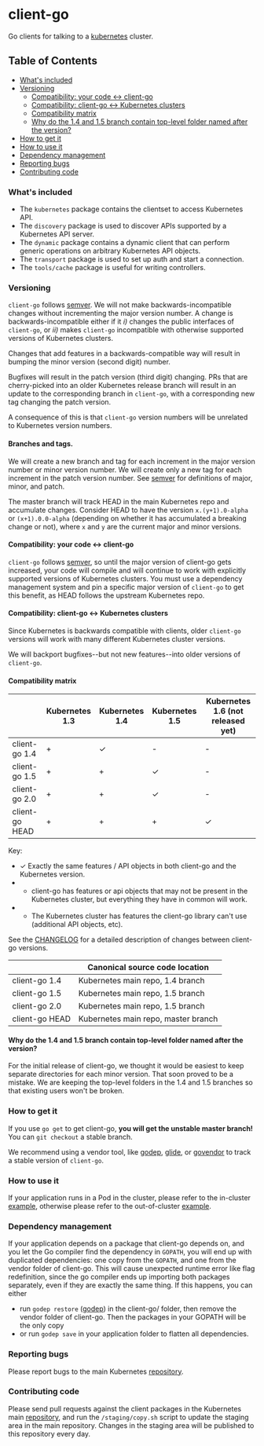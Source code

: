 # client-go

Go clients for talking to a [kubernetes](http://kubernetes.io/) cluster.

## Table of Contents
 
- [What's included](#whats-included)
- [Versioning](#versioning)
  - [Compatibility: your code <-> client-go](#compatibility-your-code---client-go)
  - [Compatibility: client-go <-> Kubernetes clusters](#compatibility-client-go---kubernetes-clusters)
  - [Compatibility matrix](#compatibility-matrix)
  - [Why do the 1.4 and 1.5 branch contain top-level folder named after the version?](#why-do-the-14-and-15-branch-contain-top-level-folder-named-after-the-version)
- [How to get it](#how-to-get-it)
- [How to use it](#how-to-use-it)
- [Dependency management](#dependency-management)
- [Reporting bugs](#reporting-bugs)
- [Contributing code](#contributing-code)

### What's included

* The `kubernetes` package contains the clientset to access Kubernetes API.
* The `discovery` package is used to discover APIs supported by a Kubernetes API server.
* The `dynamic` package contains a dynamic client that can perform generic operations on arbitrary Kubernetes API objects.
* The `transport` package is used to set up auth and start a connection.
* The `tools/cache` package is useful for writing controllers.

### Versioning

`client-go` follows [semver](http://semver.org/). We will not make
backwards-incompatible changes without incrementing the major version number. A
change is backwards-incompatible either if it *i)* changes the public interfaces
of `client-go`, or *ii)* makes `client-go` incompatible with otherwise supported
versions of Kubernetes clusters.

Changes that add features in a backwards-compatible way will result in bumping
the minor version (second digit) number.

Bugfixes will result in the patch version (third digit) changing. PRs that are
cherry-picked into an older Kubernetes release branch will result in an update
to the corresponding branch in `client-go`, with a corresponding new tag
changing the patch version.

A consequence of this is that `client-go` version numbers will be unrelated to
Kubernetes version numbers.

#### Branches and tags.

We will create a new branch and tag for each increment in the major version number or
minor version number. We will create only a new tag for each increment in the patch
version number. See [semver](http://semver.org/) for definitions of major,
minor, and patch.

The master branch will track HEAD in the main Kubernetes repo and
accumulate changes. Consider HEAD to have the version `x.(y+1).0-alpha` or
`(x+1).0.0-alpha` (depending on whether it has accumulated a breaking change or
not), where `x` and `y` are the current major and minor versions.

#### Compatibility: your code <-> client-go

`client-go` follows [semver](http://semver.org/), so until the major version of
client-go gets increased, your code will compile and will continue to work with
explicitly supported versions of Kubernetes clusters. You must use a dependency
management system and pin a specific major version of `client-go` to get this
benefit, as HEAD follows the upstream Kubernetes repo.

#### Compatibility: client-go <-> Kubernetes clusters

Since Kubernetes is backwards compatible with clients, older `client-go`
versions will work with many different Kubernetes cluster versions.

We will backport bugfixes--but not new features--into older versions of
`client-go`.


#### Compatibility matrix

|                | Kubernetes 1.3 | Kubernetes 1.4 | Kubernetes 1.5 | Kubernetes 1.6 (not released yet) |
|----------------|----------------|----------------|----------------|----------------|
| client-go 1.4  | +              | ✓              | -              | -              |
| client-go 1.5  | +              | +              | ✓              | -              |
| client-go 2.0  | +              | +              | ✓              | -              |
| client-go HEAD | +              | +              | +              | ✓              |

Key:

* ✓ Exactly the same features / API objects in both client-go and the Kubernetes
  version.
* + client-go has features or api objects that may not be present in the
  Kubernetes cluster, but everything they have in common will work.
* - The Kubernetes cluster has features the client-go library can't use
  (additional API objects, etc).

See the [CHANGELOG](./CHANGELOG.md) for a detailed description of changes
between client-go versions.

|                | Canonical source code location                                       |
|----------------|----------------------------------------------------------------------|
| client-go 1.4  | Kubernetes main repo, 1.4 branch                                     |
| client-go 1.5  | Kubernetes main repo, 1.5 branch                                     |
| client-go 2.0  | Kubernetes main repo, 1.5 branch                                     |
| client-go HEAD | Kubernetes main repo, master branch                                  |


#### Why do the 1.4 and 1.5 branch contain top-level folder named after the version?

For the initial release of client-go, we thought it would be easiest to keep
separate directories for each minor version. That soon proved to be a mistake.
We are keeping the top-level folders in the 1.4 and 1.5 branches so that
existing users won't be broken.

### How to get it

If you use `go get` to get client-go, **you will get the unstable master branch!** You can `git checkout` a stable branch.

We recommend using a vendor tool, like [godep](https://github.com/tools/godep), [glide](https://github.com/Masterminds/glide), or [govendor](https://github.com/kardianos/govendor) to track a stable version of `client-go`.

### How to use it

If your application runs in a Pod in the cluster, please refer to the in-cluster [example](examples/in-cluster/main.go), otherwise please refer to the out-of-cluster [example](examples/out-of-cluster/main.go).

### Dependency management

If your application depends on a package that client-go depends on, and you let the Go compiler find the dependency in `GOPATH`, you will end up with duplicated dependencies: one copy from the `GOPATH`, and one from the vendor folder of client-go. This will cause unexpected runtime error like flag redefinition, since the go compiler ends up importing both packages separately, even if they are exactly the same thing. If this happens, you can either
* run `godep restore` ([godep](https://github.com/tools/godep)) in the client-go/ folder, then remove the vendor folder of client-go. Then the packages in your GOPATH will be the only copy
* or run `godep save` in your application folder to flatten all dependencies.

### Reporting bugs

Please report bugs to the main Kubernetes [repository](https://github.com/kubernetes/kubernetes/issues/new).

### Contributing code
Please send pull requests against the client packages in the Kubernetes main [repository](https://github.com/kubernetes/kubernetes), and run the `/staging/copy.sh` script to update the staging area in the main repository. Changes in the staging area will be published to this repository every day.
